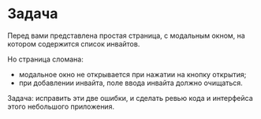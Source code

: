 # Задача

Перед вами представлена простая страница, с модальным
окном, на котором содержится список инвайтов.

Но страница сломана:

- модальное окно не открывается при нажатии на
  кнопку открытия;
- при добавлении инвайта, поле ввода инвайта
  должно очищаться.

Задача: исправить эти две ошибки, и
сделать ревью кода и интерфейса этого небольшого приложения.
